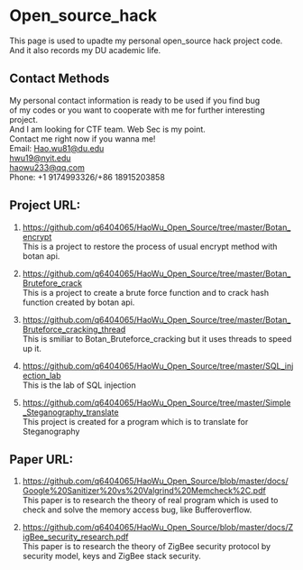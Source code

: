 # Open_source_hack
This page is used to upadte my personal open_source hack project code.        
And it also records my DU academic life.

## Contact Methods
My personal contact information is ready to be used if you find bug    
of my codes or you want to cooperate with me for further interesting project.                                                        
And I am looking for CTF team. Web Sec is my point.     
Contact me right now if you wanna me!    
Email: Hao.wu81@du.edu                    
hwu19@nyit.edu                          
haowu233@qq.com             
Phone: +1 9174993326/+86 18915203858

## Project URL:
   1. https://github.com/q6404065/HaoWu_Open_Source/tree/master/Botan_encrypt    
   This is a project to restore the process of usual encrypt method with botan api.   
   
   2. https://github.com/q6404065/HaoWu_Open_Source/tree/master/Botan_Brutefore_crack    
   This is a project to create a brute force function and to crack hash function created by botan api.   
   
   3. https://github.com/q6404065/HaoWu_Open_Source/tree/master/Botan_Bruteforce_cracking_thread   
   This is smiliar to Botan_Bruteforce_cracking but it uses threads to speed up it.   
   
   4. https://github.com/q6404065/HaoWu_Open_Source/tree/master/SQL_injection_lab    
   This is the lab of SQL injection  
   
   5. https://github.com/q6404065/HaoWu_Open_Source/tree/master/Simple_Steganography_translate   
   This project is created for a program which is to translate for Steganography  
   
## Paper URL:   
   1. https://github.com/q6404065/HaoWu_Open_Source/blob/master/docs/Google%20Sanitizer%20vs%20Valgrind%20Memcheck%2C.pdf    
   This paper is to research the theory of real program which is used to check and solve the memory access bug, like Bufferoverflow.  
   
   2. https://github.com/q6404065/HaoWu_Open_Source/blob/master/docs/ZigBee_security_research.pdf    
   This paper is to research the theory of ZigBee security protocol by security model, keys and ZigBee stack security.  
   
